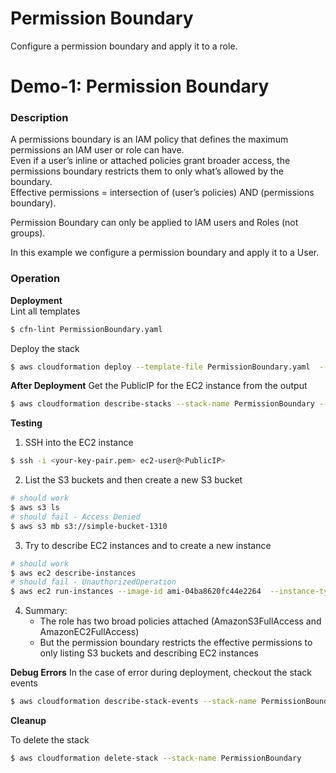 # Permission Boundary

Configure a permission boundary and apply it to a role.

# Demo-1: Permission Boundary

### Description

A permissions boundary is an IAM policy that defines the maximum permissions an IAM user or role can have.  
Even if a user’s inline or attached policies grant broader access, the permissions boundary restricts them to only what’s allowed by the boundary.  
Effective permissions = intersection of (user’s policies) AND (permissions boundary).

Permission Boundary can only be applied to IAM users and Roles (not groups).

In this example we configure a permission boundary and apply it to a User.

### Operation

**Deployment**  
Lint all templates

```bash
$ cfn-lint PermissionBoundary.yaml
```

Deploy the stack

```bash
$ aws cloudformation deploy --template-file PermissionBoundary.yaml  --stack-name PermissionBoundary --capabilities CAPABILITY_NAMED_IAM
```

**After Deployment**
Get the PublicIP for the EC2 instance from the output

```bash
$ aws cloudformation describe-stacks --stack-name PermissionBoundary --query "Stacks[0].Outputs"
```

**Testing**

1. SSH into the EC2 instance

```bash
$ ssh -i <your-key-pair.pem> ec2-user@<PublicIP>
```

2. List the S3 buckets and then create a new S3 bucket

```bash
# should work
$ aws s3 ls
# should fail - Access Denied
$ aws s3 mb s3://simple-bucket-1310
```

3. Try to describe EC2 instances and to create a new instance

```bash
# should work
$ aws ec2 describe-instances
# should fail - UnauthorizedOperation
$ aws ec2 run-instances --image-id ami-04ba8620fc44e2264  --instance-type t2.micro
```

4. Summary:
   - The role has two broad policies attached (AmazonS3FullAccess and AmazonEC2FullAccess)
   - But the permission boundary restricts the effective permissions to only listing S3 buckets and describing EC2 instances

**Debug Errors**
In the case of error during deployment, checkout the stack events

```bash
$ aws cloudformation describe-stack-events --stack-name PermissionBoundary > events.json
```

**Cleanup**

To delete the stack

```bash
$ aws cloudformation delete-stack --stack-name PermissionBoundary
```
